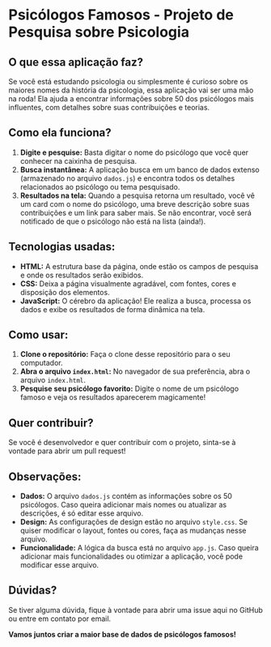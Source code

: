 # Psicólogos Famosos - Projeto de Pesquisa sobre Psicologia

## O que essa aplicação faz?

Se você está estudando psicologia ou simplesmente é curioso sobre os maiores nomes da história da psicologia, essa aplicação vai ser uma mão na roda! Ela ajuda a encontrar informações sobre 50 dos psicólogos mais influentes, com detalhes sobre suas contribuições e teorias.

## Como ela funciona?

1. **Digite e pesquise:** Basta digitar o nome do psicólogo que você quer conhecer na caixinha de pesquisa.
2. **Busca instantânea:** A aplicação busca em um banco de dados extenso (armazenado no arquivo `dados.js`) e encontra todos os detalhes relacionados ao psicólogo ou tema pesquisado.
3. **Resultados na tela:** Quando a pesquisa retorna um resultado, você vê um card com o nome do psicólogo, uma breve descrição sobre suas contribuições e um link para saber mais. Se não encontrar, você será notificado de que o psicólogo não está na lista (ainda!).

## Tecnologias usadas:

- **HTML:** A estrutura base da página, onde estão os campos de pesquisa e onde os resultados serão exibidos.
- **CSS:** Deixa a página visualmente agradável, com fontes, cores e disposição dos elementos.
- **JavaScript:** O cérebro da aplicação! Ele realiza a busca, processa os dados e exibe os resultados de forma dinâmica na tela.

## Como usar:

1. **Clone o repositório:** Faça o clone desse repositório para o seu computador.
2. **Abra o arquivo `index.html`:** No navegador de sua preferência, abra o arquivo `index.html`.
3. **Pesquise seu psicólogo favorito:** Digite o nome de um psicólogo famoso e veja os resultados aparecerem magicamente!

## Quer contribuir?

Se você é desenvolvedor e quer contribuir com o projeto, sinta-se à vontade para abrir um pull request!

## Observações:

- **Dados:** O arquivo `dados.js` contém as informações sobre os 50 psicólogos. Caso queira adicionar mais nomes ou atualizar as descrições, é só editar esse arquivo.
- **Design:** As configurações de design estão no arquivo `style.css`. Se quiser modificar o layout, fontes ou cores, faça as mudanças nesse arquivo.
- **Funcionalidade:** A lógica da busca está no arquivo `app.js`. Caso queira adicionar mais funcionalidades ou otimizar a aplicação, você pode modificar esse arquivo.

## Dúvidas?

Se tiver alguma dúvida, fique à vontade para abrir uma issue aqui no GitHub ou entre em contato por email.

**Vamos juntos criar a maior base de dados de psicólogos famosos!**
